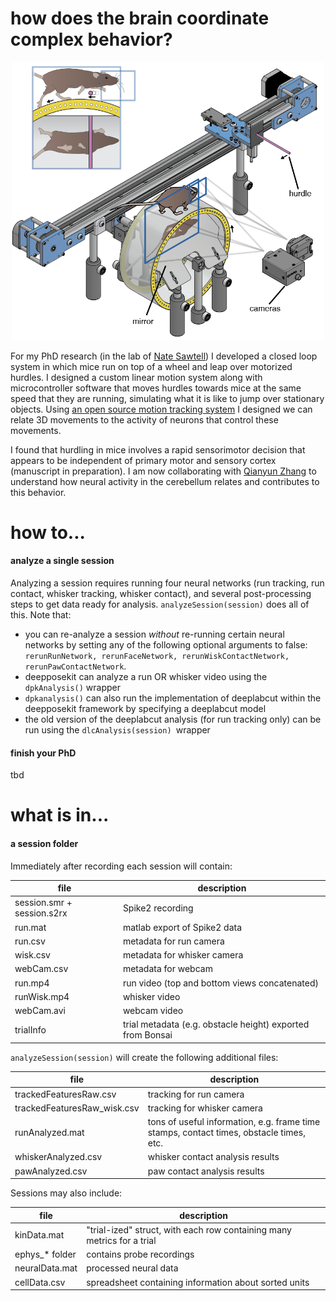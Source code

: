 # how does the brain coordinate complex behavior?

<p align="center"><img src="other/rig.png" width="500"></p>

For my PhD research (in the lab of [Nate Sawtell](https://zuckermaninstitute.columbia.edu/nathaniel-sawtell-phd)) I developed a closed loop system in which mice run on top of a wheel and leap over motorized hurdles. I designed a custom linear motion system along with microcontroller software that moves hurdles towards mice at the same speed that they are running, simulating what it is like to jump over stationary objects. Using [an open source motion tracking system](https://hackaday.io/project/160744-kinemouse-wheel) I designed we can relate 3D movements to the activity of neurons that control these movements.

I found that hurdling in mice involves a rapid sensorimotor decision that appears to be independent of primary motor and sensory cortex (manuscript in preparation). I am now collaborating with [Qianyun Zhang](https://github.com/RynzzZ) to understand how neural activity in the cerebellum relates and contributes to this behavior.

# how to...

#### analyze a single session
Analyzing a session requires running four neural networks (run tracking, run contact, whisker tracking, whisker contact), and several post-processing steps to get data ready for analysis. `analyzeSession(session)` does all of this. Note that:
- you can re-analyze a session *without* re-running certain neural networks by setting any of the following optional arguments to false: `rerunRunNetwork, rerunFaceNetwork, rerunWiskContactNetwork, rerunPawContactNetwork`.
- deepposekit can analyze a run OR whisker video using the `dpkAnalysis()` wrapper
- `dpkanalysis()` can also run the implementation of deeplabcut within the deepposekit framework by specifying a deeplabcut model
- the old version of the deeplabcut analysis (for run tracking only) can be run using the `dlcAnalysis(session) `wrapper

#### finish your PhD
tbd

# what is in...

#### a session folder
Immediately after recording each session will contain:

file | description
--- | ---
session.smr + session.s2rx | Spike2 recording
run.mat | matlab export of Spike2 data
run.csv | metadata for run camera
wisk.csv | metadata for whisker camera
webCam.csv | metadata for webcam
run.mp4 | run video (top and bottom views concatenated)
runWisk.mp4 | whisker video
webCam.avi | webcam video
trialInfo | trial metadata (e.g. obstacle height) exported from Bonsai

`analyzeSession(session)` will create the following additional files:

file | description
--- | ---
trackedFeaturesRaw.csv | tracking for run camera
trackedFeaturesRaw_wisk.csv | tracking for whisker camera
runAnalyzed.mat | tons of useful information, e.g. frame time stamps, contact times, obstacle times, etc.
whiskerAnalyzed.csv | whisker contact analysis results
pawAnalyzed.csv | paw contact analysis results

Sessions may also include:

file | description
--- | ---
kinData.mat | "trial-ized" struct, with each row containing many metrics for a trial
ephys_* folder | contains probe recordings
neuralData.mat | processed neural data
cellData.csv | spreadsheet containing information about sorted units
